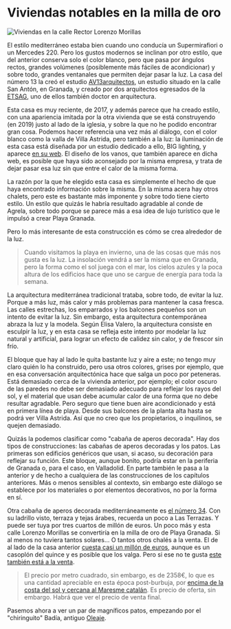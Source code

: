 # Viviendas notables en la milla de oro

![Viviendas en la calle Rector Lorenzo Morillas](img/viviendas-rector-lorenzo-morillas.jpg)

El estilo mediterráneo estaba bien cuando uno conducía un
Supermirafiori o un Mercedes 220. Pero los gustos modernos se inclinan
por otro estilo, que del anterior conserva solo el color blanco, pero
que pasa por ángulos rectos, grandes volúmenes (posiblemente más
fáciles de acondicionar) y sobre todo, grandes ventanales que permiten
dejar pasar la luz. La casa del número 13 la creó el
estudio
[AV13arquitectos](http://www.av13arquitectos.es/casa-playa-granada.html),
un estudio situado en la calle San Antón, en Granada, y creado por dos
arquitectos egresados de la [ETSAG](https://etsag.ugr.es), uno de ellos también doctor en arquitectura.

Esta casa es muy reciente, de 2017, y además parece que ha creado
estilo, con una apariencia imitada por la otra vivienda que se está
construyendo (en 2019) justo al lado de la iglesia, y sobre la que no
he podido encontrar gran cosa. Podemos hacer referencia una vez más al
diálogo, con el color blanco como la valla de Villa Astrida, pero
también a la luz: la iluminación de esta casa está diseñada por un
estudio dedicado a ello, BIG lighting, y aparece [en su web](https://www.biglighting.es/proyectos/vivienda-en-playa-granada/). El
diseño de los vanos, que también aparece en dicha web, es posible que
haya sido aconsejado por la misma empresa, y trata de dejar pasar esa
luz sin que entre el calor de la misma forma.

La razón por la que he elegido esta casa es simplemente el hecho de
que haya encontrado información sobre la misma. En la misma acera hay
otros chalets, pero este es bastante más imponente y sobre todo tiene
cierto estilo. Un estilo que quizás le habría resultado agradable al
conde de Agrela, sobre todo porque se parece más a esa idea de lujo
turístico que le impulsó a crear Playa Granada.

Pero lo más interesante de esta construcción es cómo se crea alrededor
de la luz. 

> Cuando visitamos la playa en invierno, una de las cosas que más nos
> gusta es la luz. La insolación vendrá a ser la misma que en Granada,
> pero la forma como el sol juega con el mar, los cielos azules y la
> poca altura de los edificios hace que uno se cargue de energía para
> toda la semana.

La arquitectura mediterránea tradicional trataba, sobre todo, de
evitar la luz. Porque a más luz, más calor y más problemas para
mantener la casa fresca. Las calles estrechas, los emparrados y los
balcones pequeños son un intento de evitar la luz. Sin embargo, esta
arquitectura contemporánea abraza la luz y la modela. Según Elisa
Valero, la arquitectura consiste en esculpir la luz, y en esta casa se
refleja este intento por modelar la luz natural y artificial, para
lograr un efecto de calidez sin calor, y de frescor sin frío.

El bloque que hay al lado le quita bastante luz y aire a este; no
tengo muy claro quién lo ha construido, pero usa otros colores, grises por ejemplo, que en esa conversación
arquitectónica hace que salga un poco por peteneras. Está demasiado cerca de la vivienda anterior, por ejemplo; el color oscuro de las paredes no debe ser demasiado adecuado para reflejar los rayos del sol, y el material que usan debe acumular calor de una forma que no debe resultar agradable. Pero seguro que tiene buen aire acondicionado y está en primera línea de playa. Desde sus balcones de la planta alta hasta se podrá ver Villa Astrida. Así que no creo que los propietarios, o inquilinos, se quejen demasiado.

Quizás la podemos clasificar como "cabaña de aperos decorada". Hay dos
tipos de construcciones: las cabañas de aperos decoradas y los
patos. Las primeras son edificios genéricos que usan, si acaso, su
decoración para reflejar su función. Este bloque, aunque bonito,
podría estar en la periferia de Granada o, para el caso, en
Valladolid. En parte también le pasa a la anterior y de hecho a
cualquiera de las construcciones de los capítulos anteriores. Más o
menos sensibles al contexto, sin embargo este diálogo se establece por
los materiales o por elementos decorativos, no por la forma en sí.

Otra cabaña de aperos decorada mediterráneamente
es
[el número 34](https://housfy.com/comprar-casa/motril/calle-rector-lorenzo-morillas-cuevas-85724). Con
su ladrillo visto, terraza y tejas árabes, recuerda un poco a Las
Terrazas. Y puede ser tuya por tres cuartos de millón de euros. Un
poco más y esta calle Lorenzo Morillas se convertiría en la milla de
oro de Playa Granada. Si al menos no tuviera tantos solares... O tantos otros chalés a la venta. El de al lado de la casa anterior [cuesta casi un millón de euros](https://www.idealista.com/inmueble/37412792/), aunque es un casoplón del quince y es posible que los valga. Pero si ese no te gusta [este también está a la venta](https://www.idealista.com/inmueble/86170035/).

> El precio por metro cuadrado, sin embargo, es de 2358€, lo que es una cantidad apreciable en esta época post-burbuja, por [encima de la costa del sol y cercana al Maresme catalán](https://www.elespanol.com/economia/empresas/20190727/comprar-mision-imposible-islas-peninsula-precios-nubes/416708810_0.html). Es precio de oferta, sin embargo. Habrá que ver el precio de venta final.

Pasemos ahora a ver un par de magníficos patos, empezando por el
"chiringuito" Badía, antiguo [Oleaje](Oleaje.md).

